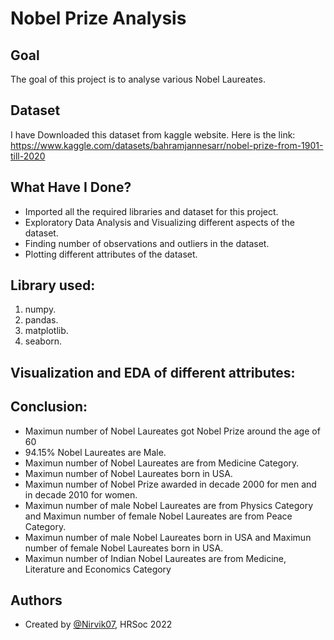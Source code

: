 
# Nobel Prize Analysis


## Goal

The goal of this project is to analyse various Nobel Laureates.
## Dataset
I have Downloaded this dataset from kaggle website. Here is the link: https://www.kaggle.com/datasets/bahramjannesarr/nobel-prize-from-1901-till-2020

## What Have I Done?

- Imported all the required libraries and dataset for this project.
- Exploratory Data Analysis and Visualizing different aspects of the dataset.
- Finding number of observations and outliers in the dataset.
- Plotting different attributes of the dataset.

## Library used:

1. numpy.
2. pandas.
3. matplotlib.
4. seaborn.
## Visualization and EDA of different attributes:
## Conclusion:

- Maximun number of Nobel Laureates got Nobel Prize around the age of 60
- 94.15% Nobel Laureates are Male.
- Maximun number of Nobel Laureates are from Medicine Category.
- Maximun number of Nobel Laureates born in USA.
- Maximun number of Nobel Prize awarded in decade 2000 for men and in decade 2010 for women.
- Maximun number of male Nobel Laureates are from Physics Category and Maximun number of female Nobel Laureates are from Peace Category.
- Maximun number of male Nobel Laureates born in USA and Maximun number of female Nobel Laureates born in USA.
- Maximun number of Indian Nobel Laureates are from Medicine, Literature and Economics Category
## Authors

- Created by [@Nirvik07](https://github.com/Nirvik07), HRSoc 2022


